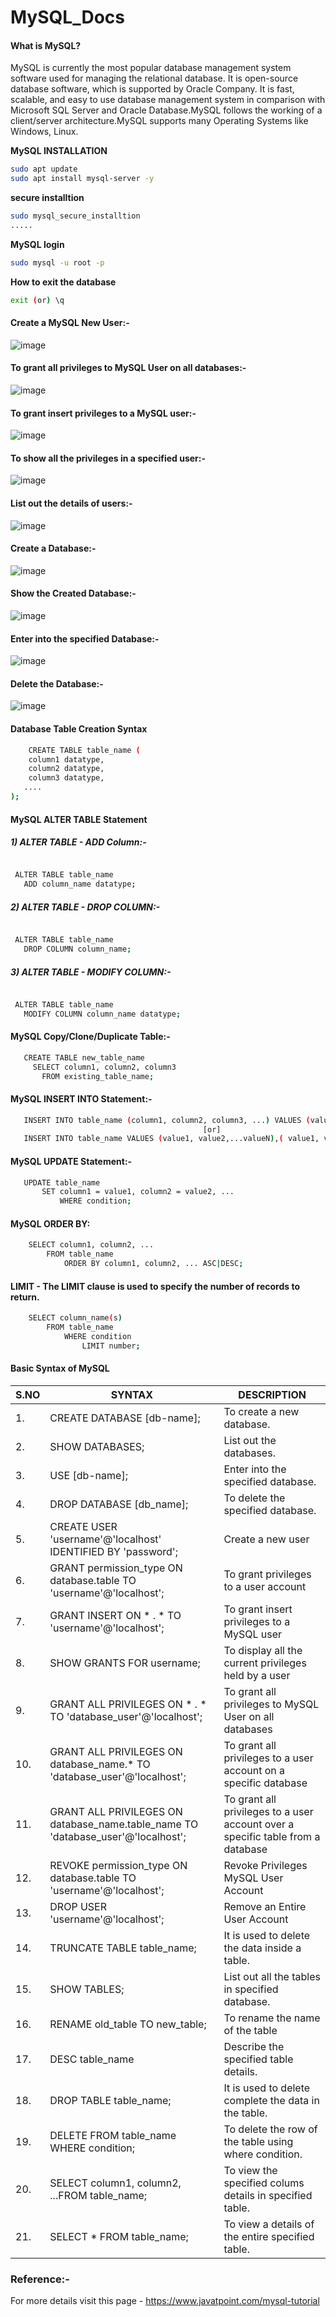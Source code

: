# MySQL_Docs

#### What is MySQL?

MySQL is currently the most popular database management system software used for managing the relational database. It is open-source database software, which is supported by Oracle Company. It is fast, scalable, and easy to use database management system in comparison with Microsoft SQL Server and Oracle Database.MySQL follows the working of a client/server architecture.MySQL supports many Operating Systems like Windows, Linux.

**MySQL INSTALLATION**
  
```bash
sudo apt update
sudo apt install mysql-server -y
```
**secure installtion**

```bash
sudo mysql_secure_installtion
.....
```

**MySQL login**

```bash
sudo mysql -u root -p
```
   
**How to exit the database**

```bash
exit (or) \q
```
    


#### Create a MySQL New User:-

![image](https://user-images.githubusercontent.com/91359308/164618635-021aae64-c33b-4996-bdc0-df0b4e04e03d.png)

#### To grant all privileges to MySQL User on all databases:-

![image](https://user-images.githubusercontent.com/91359308/164618698-e43771d2-1ed5-4471-9a3e-327452a9aecf.png)

#### To grant insert privileges to a MySQL user:-

![image](https://user-images.githubusercontent.com/91359308/164619089-96d53733-976d-4be5-9b3b-143ab81622a0.png)

#### To show all the privileges in a specified user:-

![image](https://user-images.githubusercontent.com/91359308/164619150-fa0ccbad-0241-4c82-b1fd-357a572f5f6a.png)

#### List out the details of users:-

![image](https://user-images.githubusercontent.com/91359308/164619600-2d0a46a7-303a-4764-9a51-2ec690af9005.png)



#### Create a Database:- 

![image](https://user-images.githubusercontent.com/98270930/164432767-f103370c-7ba6-42c6-9d05-5f881fb1b58e.png)

#### Show the Created Database:- 

 ![image](https://user-images.githubusercontent.com/98270930/164433044-e189e893-5549-4b81-8f05-42d63a4506a6.png)

#### Enter into the specified Database:- 

 ![image](https://user-images.githubusercontent.com/98270930/164433288-a061e2e5-26aa-4b93-90fe-cdb70cd822ec.png)
 
 #### Delete the Database:-
 
 ![image](https://user-images.githubusercontent.com/98270930/164434562-50e2d6f2-6e5f-4de9-9bb2-522124a8d163.png)


#### Database Table Creation Syntax
```bash
    CREATE TABLE table_name (
    column1 datatype,
    column2 datatype,
    column3 datatype,
   ....
);
```
#### MySQL ALTER TABLE Statement

##### 1) ALTER TABLE - ADD Column:-
 ```bash

  ALTER TABLE table_name
    ADD column_name datatype; 
```
##### 2) ALTER TABLE - DROP COLUMN:-
 ```bash

  ALTER TABLE table_name
    DROP COLUMN column_name;  
```
##### 3) ALTER TABLE - MODIFY COLUMN:-
 ```bash

  ALTER TABLE table_name
    MODIFY COLUMN column_name datatype;   
```
#### MySQL Copy/Clone/Duplicate Table:-
 ```bash
    CREATE TABLE new_table_name  
      SELECT column1, column2, column3   
        FROM existing_table_name;    
```

####  MySQL INSERT INTO Statement:-
 ```bash
    INSERT INTO table_name (column1, column2, column3, ...) VALUES (value1, value2, value3, ...); 
                                            [or]
    INSERT INTO table_name VALUES (value1, value2,...valueN),( value1, value2,...valueN ),...........,( value1, value2,...valueN );                                      
```

####  MySQL UPDATE Statement:-
 ```bash
    UPDATE table_name  
        SET column1 = value1, column2 = value2, ...
            WHERE condition;                                               
```

#### MySQL ORDER BY:
```bash
    SELECT column1, column2, ...
        FROM table_name
            ORDER BY column1, column2, ... ASC|DESC; 
```

#### LIMIT - The LIMIT clause is used to specify the number of records to return.
```bash
    SELECT column_name(s)
        FROM table_name
            WHERE condition
                LIMIT number; 
```
#### Basic Syntax of MySQL 

|S.NO|SYNTAX|DESCRIPTION|
|---|----|-----|
|1.|CREATE DATABASE [db-name];  |To create a new database.|
|2.|SHOW DATABASES;|List out the databases.|
|3.|USE [db-name];|Enter into the specified database.|
|4.|DROP DATABASE [db_name];|To delete the specified database.|
|5.|CREATE USER 'username'@'localhost' IDENTIFIED BY 'password';| Create a new user|
|6.|GRANT permission_type ON database.table TO 'username'@'localhost';| To grant privileges to a user account |
|7.|GRANT INSERT ON * . * TO 'username'@'localhost';|To grant insert privileges to a MySQL user|
|8.|SHOW GRANTS FOR username;|To display all the current privileges held by a user|
|9.|GRANT ALL PRIVILEGES ON * . * TO 'database_user'@'localhost';|To grant all privileges to MySQL User on all databases|
|10.|GRANT ALL PRIVILEGES ON database_name.* TO 'database_user'@'localhost';|To grant all privileges to a user account on a specific database|
|11.|GRANT ALL PRIVILEGES ON database_name.table_name TO 'database_user'@'localhost';|To grant all privileges to a user account over a specific table from a database |
|12.|REVOKE permission_type ON database.table TO 'username'@'localhost';|Revoke Privileges MySQL User Account|
|13.|DROP USER 'username'@'localhost';|Remove an Entire User Account|
|14.|TRUNCATE TABLE table_name;|It is used to delete the data inside a table.|
|15.|SHOW TABLES; | List out all the tables in specified database.|
|16.|RENAME old_table TO new_table;| To rename the name of the table|
|17.|DESC table_name|Describe the specified table details.|
|18.|DROP TABLE  table_name;|It is used to delete complete the data in the table.|
|19.|DELETE FROM table_name WHERE condition; |To delete the row of the table using where condition.|
|20.|SELECT column1, column2, ...FROM table_name; |To view the specified colums details in specified table.|
|21.|SELECT * FROM table_name; |To view a details of the entire specified table.|

### Reference:-

For more details visit this page - https://www.javatpoint.com/mysql-tutorial

